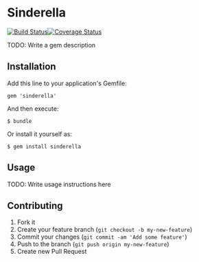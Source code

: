 # Sinderella
[![Build Status](https://travis-ci.org/prumsambath/sinderella.svg?branch=master)](https://travis-ci.org/prumsambath/sinderella)[![Coverage Status](https://coveralls.io/repos/prumsambath/sinderella/badge.png)](https://coveralls.io/r/prumsambath/sinderella)

TODO: Write a gem description

## Installation

Add this line to your application's Gemfile:

    gem 'sinderella'

And then execute:

    $ bundle

Or install it yourself as:

    $ gem install sinderella

## Usage

TODO: Write usage instructions here

## Contributing

1. Fork it
2. Create your feature branch (`git checkout -b my-new-feature`)
3. Commit your changes (`git commit -am 'Add some feature'`)
4. Push to the branch (`git push origin my-new-feature`)
5. Create new Pull Request
